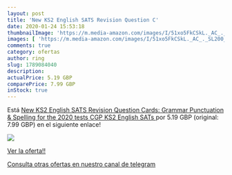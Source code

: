 ```yaml
---
layout: post
title: 'New KS2 English SATS Revision Question C'
date: 2020-01-24 15:53:18
thumbnailImage: 'https://m.media-amazon.com/images/I/51xo5FkCSkL._AC_._SL200_.jpg'
images: [ 'https://m.media-amazon.com/images/I/51xo5FkCSkL._AC_._SL200_.jpg' ]
comments: true
category: ofertas
author: ring
slug: 1789084040
description:
actualPrice: 5.19 GBP
comparePrice: 7.99 GBP
inStock: true
---
```


Está [New KS2 English SATS Revision Question Cards: Grammar  Punctuation & Spelling  for the 2020 tests   CGP KS2 English SATs ](https://www.amazon.com/dp/1789084040/?tag=redken08-20) por 5.19 GBP (original: 7.99 GBP) en el siguiente enlace!

[![](https://m.media-amazon.com/images/I/51xo5FkCSkL._AC_._SL200_.jpg)](https://www.amazon.com/dp/1789084040/?tag=redken08-20)

[Ver la oferta!!](https://www.amazon.com/dp/1789084040/?tag=redken08-20)

[Consulta otras ofertas en nuestro canal de telegram](https://t.me/s/ofertas25)

